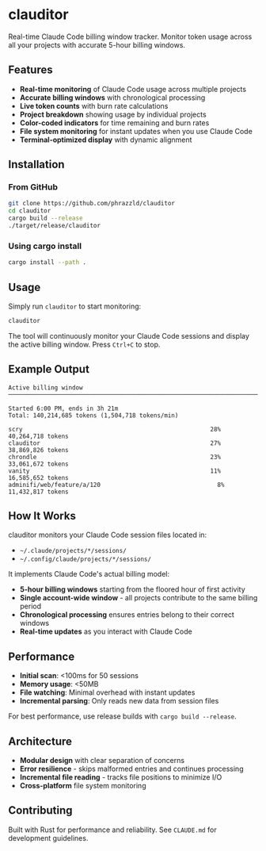 # clauditor

Real-time Claude Code billing window tracker. Monitor token usage across all your projects with accurate 5-hour billing windows.

## Features

- **Real-time monitoring** of Claude Code usage across multiple projects
- **Accurate billing windows** with chronological processing 
- **Live token counts** with burn rate calculations
- **Project breakdown** showing usage by individual projects
- **Color-coded indicators** for time remaining and burn rates
- **File system monitoring** for instant updates when you use Claude Code
- **Terminal-optimized display** with dynamic alignment

## Installation

### From GitHub

```bash
git clone https://github.com/phrazzld/clauditor
cd clauditor
cargo build --release
./target/release/clauditor
```

### Using cargo install

```bash
cargo install --path .
```

## Usage

Simply run `clauditor` to start monitoring:

```bash
clauditor
```

The tool will continuously monitor your Claude Code sessions and display the active billing window. Press `Ctrl+C` to stop.

## Example Output

```
Active billing window
────────────────────────────────────────────────────────────────────────────────

Started 6:00 PM, ends in 3h 21m
Total: 140,214,685 tokens (1,504,718 tokens/min)

scry                                                     28%  40,264,718 tokens
clauditor                                                27%  38,869,826 tokens
chrondle                                                 23%  33,061,672 tokens
vanity                                                   11%  16,585,652 tokens
adminifi/web/feature/a/120                                 8%  11,432,817 tokens
```

## How It Works

clauditor monitors your Claude Code session files located in:
- `~/.claude/projects/*/sessions/`
- `~/.config/claude/projects/*/sessions/`

It implements Claude Code's actual billing model:
- **5-hour billing windows** starting from the floored hour of first activity
- **Single account-wide window** - all projects contribute to the same billing period
- **Chronological processing** ensures entries belong to their correct windows
- **Real-time updates** as you interact with Claude Code

## Performance

- **Initial scan**: <100ms for 50 sessions
- **Memory usage**: <50MB
- **File watching**: Minimal overhead with instant updates
- **Incremental parsing**: Only reads new data from session files

For best performance, use release builds with `cargo build --release`.

## Architecture

- **Modular design** with clear separation of concerns
- **Error resilience** - skips malformed entries and continues processing
- **Incremental file reading** - tracks file positions to minimize I/O
- **Cross-platform** file system monitoring

## Contributing

Built with Rust for performance and reliability. See `CLAUDE.md` for development guidelines.